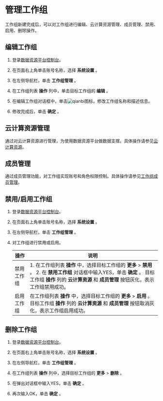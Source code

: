 管理工作组 
==========================

工作组新建完成后，可以对工作组进行编辑、云计算资源管理、成员管理、禁用、启用、删除操作。

编辑工作组 
--------------------------

1. 登录[数据资源平台控制台](https://dataq.console.aliyun.com)。

   

2. 在页面右上角单击账号名称，选择 **系统设置** 。

   

3. 在左侧导航栏，单击 **工作组管理** 。

   

4. 在工作组列表 **操作** 列中，单击目标工作组的 **编辑** 。

   

5. 在编辑工作组对话框中，单击![qianbi](https://static-aliyun-doc.oss-accelerate.aliyuncs.com/assets/img/zh-CN/3176403261/p280908.png)图标，修改工作组名称和描述信息。

   

6. 修改完成后，单击 **确定** 。

   




云计算资源管理 
----------------------------

通过对云计算资源进行管理，为使用数据资源平台做数据支撑。具体操作请参见[云计算资源](https://help.aliyun.com/document_detail/200005.html?spm=a2c4g.11186623.3.6.3c1967088tF3fI)。

成员管理 
-------------------------

通过成员管理功能，对工作组实现账号和角色权限控制。具体操作请参见[工作组成员管理](/cn.zh-CN/用户指南/系统设置/工作组管理/工作组成员管理.md)。

禁用/启用工作组 
-----------------------------

1. 登录[数据资源平台控制台](https://dataq.console.aliyun.com)。

   

2. 在页面右上角单击账号名称，选择 **系统设置** 。

   

3. 在左侧导航栏，单击 **工作组管理** 。

   

4. 对工作组进行禁用或启用。

   

   |  操作   |                                                                                                                        说明                                                                                                                        |
   |-------|--------------------------------------------------------------------------------------------------------------------------------------------------------------------------------------------------------------------------------------------------|
   | 禁用工作组 | 1. 在工作组列表 **操作** 中，选择目标工作组的 **更多** \> **禁用** 。   2. 在 **禁用工作组** 对话框中输入YES，单击 **确定** 。 目标工作组 **操作** 列的 **云计算资源** 和 **成员管理** 按钮灰化，表示工作组禁用成功。    |
   | 启用工作组 | 在工作组列表 **操作** 中，选择目标工作组的 **更多** \> **启用** 。 目标工作组 **操作** 列的 **云计算资源** 和 **成员管理** 按钮取消灰化，表示工作组启用成功。                                                                                                                               |

   




删除工作组 
--------------------------

1. 登录[数据资源平台控制台](https://dataq.console.aliyun.com)。

   

2. 在页面右上角单击账号名称，选择 **系统设置** 。

   

3. 在左侧导航栏，单击 **工作组管理** 。

   

4. 在工作组列表 **操作** 列中，选择目标工作组的 **更多** \> **删除** 。

   

5. 在弹出对话框中输入YES，单击 **确定** 。

   

6. 再次输入OK，单击 **确定** 。

   




